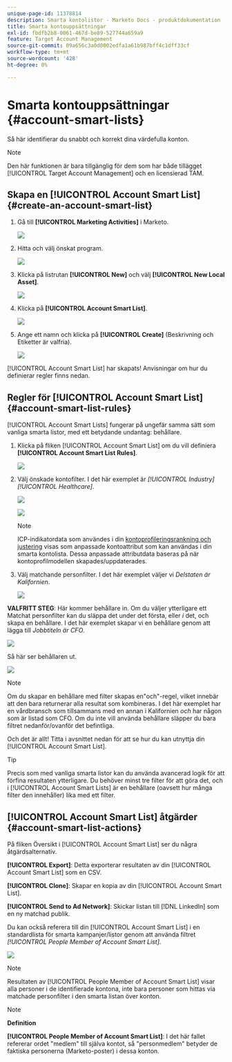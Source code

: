 ```yaml
---
unique-page-id: 11378814
description: Smarta kontolistor - Marketo Docs - produktdokumentation
title: Smarta kontouppsättningar
exl-id: fbdfb2b8-0061-467d-be89-527744a659a9
feature: Target Account Management
source-git-commit: 09a656c3a0d0002edfa1a61b987bff4c1dff33cf
workflow-type: tm+mt
source-wordcount: '428'
ht-degree: 0%

---
```


# Smarta kontouppsättningar {#account-smart-lists}

Så här identifierar du snabbt och korrekt dina värdefulla konton.

>[!NOTE]
>
>Den här funktionen är bara tillgänglig för dem som har både tillägget [!UICONTROL Target Account Management] och en licensierad TAM.

## Skapa en [!UICONTROL Account Smart List] {#create-an-account-smart-list}

1. Gå till **[!UICONTROL Marketing Activities]** i Marketo.

   ![](assets/account-smart-lists-1.png)

1. Hitta och välj önskat program.

   ![](assets/account-smart-lists-2.png)

1. Klicka på listrutan **[!UICONTROL New]** och välj **[!UICONTROL New Local Asset]**.

   ![](assets/account-smart-lists-3.png)

1. Klicka på **[!UICONTROL Account Smart List]**.

   ![](assets/account-smart-lists-4.png)

1. Ange ett namn och klicka på **[!UICONTROL Create]** (Beskrivning och Etiketter är valfria).

   ![](assets/account-smart-lists-5.png)

[!UICONTROL Account Smart List] har skapats! Anvisningar om hur du definierar regler finns nedan.

## Regler för [!UICONTROL Account Smart List] {#account-smart-list-rules}

[!UICONTROL Account Smart Lists] fungerar på ungefär samma sätt som vanliga smarta listor, med ett betydande undantag: behållare.

1. Klicka på fliken [!UICONTROL Account Smart List] om du vill definiera **[!UICONTROL Account Smart List Rules]**.

   ![](assets/account-smart-lists-6.png)

1. Välj önskade kontofilter. I det här exemplet är _[!UICONTROL Industry][!UICONTROL Healthcare]_.

   ![](assets/account-smart-lists-7.png)

   ![](assets/account-smart-lists-8.png)

   >[!NOTE]
   >
   >ICP-indikatordata som användes i din [kontoprofileringsrankning och justering](/help/marketo/product-docs/target-account-management/account-profiling/account-profiling-ranking-and-tuning.md) visas som anpassade kontoattribut som kan användas i din smarta kontolista. Dessa anpassade attributdata baseras på när kontoprofilmodellen skapades/uppdaterades.

1. Välj matchande personfilter. I det här exemplet väljer vi _Delstaten är Kalifornien_.

   ![](assets/account-smart-lists-9.png)

**VALFRITT STEG**: Här kommer behållare in. Om du väljer ytterligare ett Matchat personfilter kan du släppa det under det första, eller _i_ det, och skapa en behållare. I det här exemplet skapar vi en behållare genom att lägga till _Jobbtiteln är CFO_.

![](assets/account-smart-lists-10.png)

Så här ser behållaren ut.

![](assets/account-smart-lists-11.png)

>[!NOTE]
>
>Om du skapar en behållare med filter skapas en&quot;och&quot;-regel, vilket innebär att den bara returnerar alla resultat som kombineras. I det här exemplet har en vårdbransch som tillsammans med en annan i Kalifornien _och_ har någon som är listad som CFO. Om du inte vill använda behållare släpper du bara filtret nedanför/ovanför det befintliga.

Och det är allt! Titta i avsnittet nedan för att se hur du kan utnyttja din [!UICONTROL Account Smart List].

>[!TIP]
>
>Precis som med vanliga smarta listor kan du använda avancerad logik för att förfina resultaten ytterligare. Du behöver minst tre filter för att göra det, och i [!UICONTROL Account Smart Lists] är en behållare (oavsett hur många filter den innehåller) lika med ett filter.

## [!UICONTROL Account Smart List] åtgärder {#account-smart-list-actions}

På fliken Översikt i [!UICONTROL Account Smart List] ser du några åtgärdsalternativ.

**[!UICONTROL Export]**: Detta exporterar resultaten av din [!UICONTROL Account Smart List] som en CSV.

**[!UICONTROL Clone]**: Skapar en kopia av din [!UICONTROL Account Smart List].

**[!UICONTROL Send to Ad Network]**: Skickar listan till [!DNL LinkedIn] som en ny matchad publik.

Du kan också referera till din [!UICONTROL Account Smart List] i en standardlista för smarta kampanjer/listor genom att använda filtret _[!UICONTROL People Member of Account Smart List]_.

![](assets/account-smart-lists-12.png)

>[!NOTE]
>
>Resultaten av [!UICONTROL People Member of Account Smart List] visar alla personer i de identifierade kontona, inte bara personer som hittas via matchade personfilter i den smarta listan över konton.

>[!NOTE]
>
>**Definition**
>
>**[!UICONTROL People Member of Account Smart List]**: I det här fallet refererar ordet &quot;medlem&quot; till själva kontot, så &quot;personmedlem&quot; betyder de faktiska personerna (Marketo-poster) i dessa konton.

